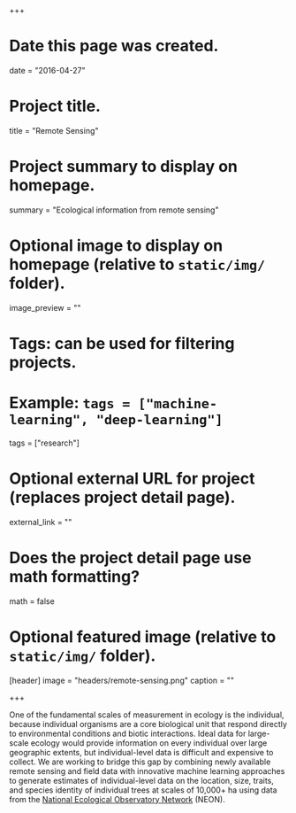 +++
# Date this page was created.
date = "2016-04-27"

# Project title.
title = "Remote Sensing"

# Project summary to display on homepage.
summary = "Ecological information from remote sensing"

# Optional image to display on homepage (relative to `static/img/` folder).
image_preview = ""

# Tags: can be used for filtering projects.
# Example: `tags = ["machine-learning", "deep-learning"]`
tags = ["research"]

# Optional external URL for project (replaces project detail page).
external_link = ""

# Does the project detail page use math formatting?
math = false

# Optional featured image (relative to `static/img/` folder).
[header]
image = "headers/remote-sensing.png"
caption = ""

+++

One of the fundamental scales of measurement in ecology  is the
individual, because individual organisms are a  core biological
unit that respond directly to  environmental conditions and
biotic interactions. Ideal data for large-scale ecology would
provide information on  every individual over large geographic
extents, but  individual-level data is difficult and expensive
to  collect. We are working to bridge this gap by combining
newly available remote sensing and field data with innovative
machine learning approaches to generate estimates of
individual-level data on the location, size, traits, and species
identity of individual trees at scales of 10,000+ ha using data
from the [National Ecological Observatory
Network](http://www.neonscience.org/) (NEON).